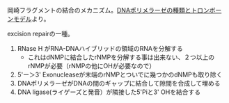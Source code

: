 岡崎フラグメントの結合のメカニズム。[DNAポリメラーゼの種類とトロンボーンモデル](DNA%E3%83%9D%E3%83%AA%E3%83%A1%E3%83%A9%E3%83%BC%E3%82%BC%E3%81%AE%E7%A8%AE%E9%A1%9E%E3%81%A8%E3%83%88%E3%83%AD%E3%83%B3%E3%83%9C%E3%83%BC%E3%83%B3%E3%83%A2%E3%83%87%E3%83%AB)より。

excision repairの一種。

1. RNase H がRNA-DNAハイブリッドの領域のRNAを分解する
   - これはdNMPに結合したrNMPを分解する事は出来ない、２つ以上のrNMPが必要（rNMPの他にOHが必要なので）
2. 5'ー＞3' Exonucleaseが末端のrNMPとついでに幾つかのdNMPも取り除く
3. DNAポリメラーゼがDNAの間のギャップに結合して隙間を合成して埋める
4. DNA ligase(ライゲーズと発音）が隣接した5'Piと3' OHを結合する
